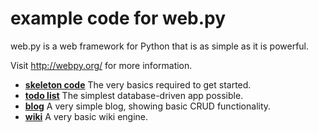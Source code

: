 # example code for web.py

web.py is a web framework for Python that is as simple as it is powerful.

Visit http://webpy.org/ for more information.

* [__skeleton code__](../blob/master/skeleton-code) The very basics required to get started.
* [__todo list__](../blob/master/todo-list) The simplest database-driven app possible.
* [__blog__](../blob/master/blog) A very simple blog, showing basic CRUD functionality.
* [__wiki__](../blob/master/wiki) A very basic wiki engine.
